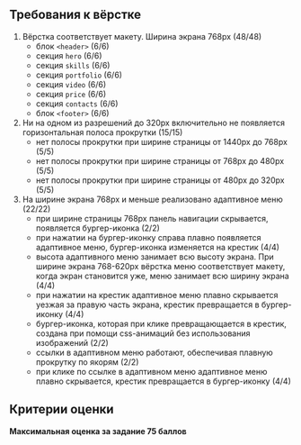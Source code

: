 ## Требования к вёрстке
1. Вёрстка соответствует макету. Ширина экрана 768px (48/48)
   - блок `<header>` (6/6)
   - секция `hero` (6/6)
   - секция `skills` (6/6)
   - секция `portfolio` (6/6)
   - секция `video` (6/6)
   - секция `price` (6/6)
   - секция `contacts` (6/6)
   - блок `<footer>` (6/6) 
2. Ни на одном из разрешений до 320px включительно не появляется горизонтальная полоса прокрутки (15/15)
   - нет полосы прокрутки при ширине страницы от 1440рх до 768рх (5/5)
   - нет полосы прокрутки при ширине страницы от 768рх до 480рх (5/5)
   - нет полосы прокрутки при ширине страницы от 480рх до 320рх (5/5)
3. На ширине экрана 768рх и меньше реализовано адаптивное меню (22/22)
   - при ширине страницы 768рх панель навигации скрывается, появляется бургер-иконка (2/2)   
   - при нажатии на бургер-иконку справа плавно появляется адаптивное меню, бургер-иконка изменяется на крестик (4/4)
   - высота адаптивного меню занимает всю высоту экрана. При ширине экрана 768-620рх вёрстка меню соответствует макету, когда экран становится уже, меню занимает всю ширину экрана (4/4)
   - при нажатии на крестик адаптивное меню плавно скрывается уезжая за правую часть экрана, крестик превращается в бургер-иконку (4/4)
   - бургер-иконка, которая при клике превращающается в крестик, создана при помощи css-анимаций без использования изображений (2/2)
   - ссылки в адаптивном меню работают, обеспечивая плавную прокрутку по якорям (2/2)
   - при клике по ссылке в адаптивном меню адаптивное меню плавно скрывается, крестик превращается в бургер-иконку (4/4) 

## Критерии оценки

**Максимальная оценка за задание 75 баллов**  